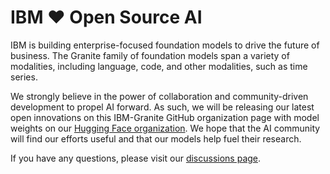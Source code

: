 # IBM ❤️ Open Source AI

IBM is building enterprise-focused foundation models to drive the future of business. The Granite family of foundation models span a variety of modalities, including language, code, and other modalities, such as time series.

We strongly believe in the power of collaboration and community-driven development to propel AI forward. As such, we will be releasing our latest open innovations on this IBM-Granite GitHub organization page with model weights on our [Hugging Face organization](https://huggingface.co/ibm-granite). We hope that the AI community will find our efforts useful and that our models help fuel their research.

If you have any questions, please visit our [discussions page](https://github.com/orgs/ibm-granite/discussions).
